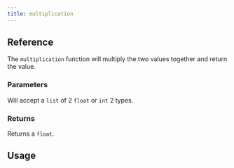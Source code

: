 ```yaml
---
title: multiplication
---
```


## Reference
The `multiplication` function will multiply the two values together and return the value.

### Parameters
Will accept a `list` of 2 `float` or `int` 2 types.

### Returns
Returns a `float`.

## Usage